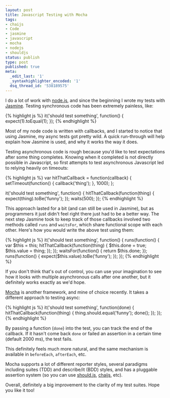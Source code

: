 ```yaml
---
layout: post
title: Javascript Testing with Mocha
tags:
- chaijs
- Code
- jasmine
- javascript
- mocha
- nodejs
- shouldjs
status: publish
type: post
published: true
meta:
  _edit_last: '1'
  _syntaxhighlighter_encoded: '1'
  dsq_thread_id: '538189575'
---
```

I do a lot of work with <a href="http://nodejs.org/">node.js</a>, and since the beginning I wrote my tests with <a href="http://pivotal.github.com/jasmine/">Jasmine</a>. Testing synchronous code has been extremely painless, like:

{% highlight js %}
it('should test something', function() {
  expect(1).toEqual(1);
});
{% endhighlight %}

Most of my node code is written with callbacks, and I started to notice that using Jasmine, my async tests got pretty wild. A quick run-through will help explain how Jasmine is used, and why it works the way it does.

Testing asynchronous code is rough because you'd like to test expectations after some thing completes. Knowing when it completed is not directly possible in Javascript, so first attempts to test asynchronous Javascript led to relying heavily on timeouts:

{% highlight js %}
var hitThatCallback = function(callback) {
  setTimeout(function() {
    callback('thing');
  }, 1000);
};

it('should test something', function() {
  hitThatCallback(function(thing) {
    expect(thing).toBe('funny');
  });
  waits(500);
});
{% endhighlight %}

This approach lasted for a bit (and can still be used in Jasmine), but as programmers it just didn't feel right   there just had to be a better way. The next step Jasmine took to keep track of those callbacks involved two methods called <code>runs</code> and <code>waitsFor</code>, which share functional scope with each other. Here's how you would write the above test using them:

{% highlight js %}
it('should test something', function() {
  runs(function() {
    var $this = this;
    hitThatCallback(function(thing) {
      $this.done = true;
      $this.value = thing;
    });
  });
  waitsFor(function() {
    return $this.done;
  });
  runs(function() {
    expect($this.value).toBe('funny');
  });
});
{% endhighlight %}

If you don't think that's out of control, you can use your imagination to see how it looks with multiple asynchronous calls after one another, but it definitely works exactly as we'd hope.

<a href="http://visionmedia.github.com/mocha/">Mocha</a> is another framework, and mine of choice recently. It takes a different approach to testing async:

{% highlight js %}
it('should test something', function(done) {
  hitThatCallback(function(thing) {
    thing.should.equal('funny');
    done();
  });
});
{% endhighlight %}

By passing a function (<code>done</code>) into the test, you can track the end of the callback. If it hasn't come back <code>done</code> or failed an assertion in a certain time (default 2000 ms), the test fails.

This definitely feels much more natural, and the same mechanism is available in <code>beforeEach</code>, <code>afterEach</code>, etc.

Mocha supports a lot of different reporter styles, several paradigms including suites (TDD) and describe/it (BDD) styles, and has a pluggable assertion system (so you can use <a href="https://github.com/visionmedia/should.js">should.js</a>, <a href="http://chaijs.com/">chaijs</a>, etc).

Overall, definitely a big improvement to the clarity of my test suites. Hope you like it too!
